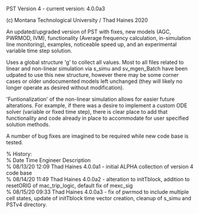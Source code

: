 PST Version 4 - current version: 4.0.0a3

(c) Montana Technological University / Thad Haines 2020

An updated/upgraded version of PST with fixes, new models (AGC, PWRMOD, IVM), 
functionality (Average frequency calculation, in-simulation line monitoring),
examples, noticeable speed up, and an experimental variable time step solution.

Uses a global structure 'g' to collect all values. Most to all files related to 
linear and non-linear simulation via s_simu  and sv_mgen_Batch have been udpated 
to use this new structure, however there may be some corner cases or older 
undocumented models left unchanged (they will likely no longer operate as desired 
without modification).

'Funtionalization' of the non-linear simulation allows for easier future 
alterations. For example, if there was a desire to implement a custom ODE solver 
(variable or fixed time step), there is clear place to add that functionality 
and code already in place to accommodate for user specified solution methods.

A number of bug fixes are imagined to be required while new code base is tested.

%   History:  
%   Date        Time    Engineer        Description  
%   08/13/20    12:09   Thad Haines     4.0.0a1 - initial ALPHA collection of version 4 code base  
% 	08/14/20 	11:49 	Thad Haines 	4.0.0a2 - alteration to initTblock, addition to resetORIG of mac_trip_logic, default fix of mexc_sig  
% 	08/15/20 	09:33	Thad Haines 	4.0.0a3 - fix of pwrmod to include multiple cell states, update of initTblock time vector creation, cleanup of s_simu and PSTv4 directory.  
